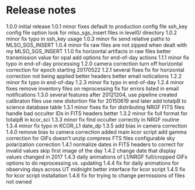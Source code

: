 # Release notes

1.0.0 initial release
1.0.1 minor fixes
  default to production config file
  ssh_key config file option
  look for mlso_sgs_insert files in level0/ directory
1.0.2 minor fix
  typo in ssh_key usage
1.0.3 minor fix
  send relative paths to MLSO_SGS_INSERT
1.0.4 minor fix
  raw files are not zipped when dealt with my MLSO_SGS_INSERT
1.1.0
  fix horizontal artifacts in raw files
  better transmission value for opal
  add options for end-of-day actions
1.1.1 minor fix
  typo in end-of-day processing
1.2.0 camera correction
  turn off horizontal correction for epoch starting 20170522
1.2.1 several fixes
  fix for horizontal correction not being applied
  better headers
  better email notications
1.2.2 minor fix
  typo in end-of-day
1.2.3 minor fix
  typo in end-of-day
1.2.4 minor fixes
  remove inventory files on reprocessing
  fix for errors listed in email notifications
1.3.0 several features
  after 20121204, use pipeline created calibraton files
  use new distortion file for 20150619 and later
  add totalpB to science database table
1.3.1 minor fixes
  fix for distributing NRGF FITS files
  handle bad occulter IDs in FITS headers better
1.3.2 minor fix
  full format for totalpB in kcor_sci
1.3.3 minor fix
  find occulter correctly in NRGF routine
1.3.4 minor fix
  typo in KCOR_L1 date_dp
1.3.5
  add bias in camera correction
1.4.0
  remove bias to camera correction
  added main kcor script
  add gamma correction for GIFs
  doesn't unzip compress FTS files
  configurable sky polarization correction
1.4.1
  normalize dates in FITS headers to correct for invalid values
  skip first image of the day
1.4.2
  change date that display values changed in 2017
1.4.3
  daily animations of L1/NRGF full/cropped GIFs
  options to do reprocessing vs. updating
1.4.4
  fix for daily animations for observing days across UT midnight
  better interface for kcor script
1.4.5
  fix for kcor script installation
1.4.6
  fix for trying to change permissions of files not owned
